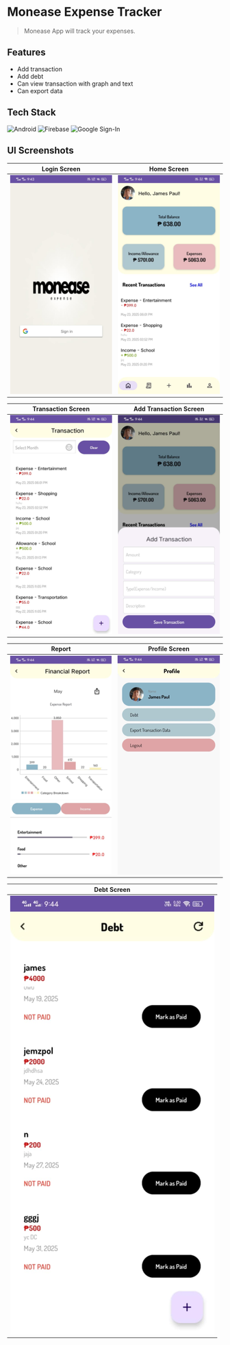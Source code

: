 # Monease Expense Tracker

> Monease App will track your expenses.

## Features
- Add transaction
- Add debt
- Can view transaction with graph and text
- Can export data

## Tech Stack

![Android](https://img.shields.io/badge/Android-Java%20%7C%20XML-3DDC84?style=for-the-badge&logo=android)
![Firebase](https://img.shields.io/badge/Firebase-Backend-yellow?style=for-the-badge&logo=firebase)
![Google Sign-In](https://img.shields.io/badge/Auth-Google%20Sign--In-blue?style=for-the-badge&logo=google)


##  UI Screenshots
| Login Screen | Home Screen |
|-------------|----------------|
| ![Login Screen](screenshots/login.jpg) | ![Home Screen](screenshots/home.jpg) |

| Transaction Screen | Add Transaction Screen |
|-------------|----------------|
|![Transaction Screen](screenshots/transaction.jpg) | ![Add Transaction Screen](screenshots/add.jpg) |

| Report | Profile Screen |
|-------------|----------------|
| ![Report Screen](screenshots/graph.jpg) | ![Profile Screen](screenshots/profile_activity.jpg) |

|Debt Screen|
|-------------|
| ![Debt Screen](screenshots/debt.jpg) |
